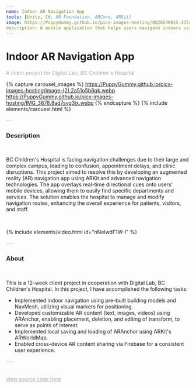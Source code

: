 ```yaml
---
name: Indoor AR Navigation App
tools: [Unity, C#, AR Foundation, ARCore, ARKit]
image: https://PuppyGummy.github.io/picx-images-hosting/QQ20240915-235402.92q3alsbpd.webp
description: A mobile application that helps users navigate indoors using AR technology
---
```


# Indoor AR Navigation App

<p style="color:DarkGrey">
A client project for Digital Lab, BC Children's Hospital
</p>

{% capture carousel_images %}
https://PuppyGummy.github.io/picx-images-hosting/image-(2).2a51o5b6qk.webp
https://PuppyGummy.github.io/picx-images-hosting/IMG_3878.8ad7svg3ix.webp
{% endcapture %}
{% include elements/carousel.html %}

<p class="text-center" style="color:DarkGrey">
---
</p>

<h3 class="text-center"> 
Description
</h3>
<br>

BC Children's Hospital is facing navigation challenges due to their large and complex campus, leading to confusion, appointment delays, and clinic disruptions. This project aimed to resolve this by developing an augmented reality (AR) navigation app using ARKit and advanced navigation technologies. The app overlays real-time directional cues onto users' mobile devices, allowing them to easily find specific departments and services. The solution enables the hospital to manage and modify navigation routes, enhancing the overall experience for patients, visitors, and staff.

<br>

{% include elements/video.html id="nNelwdF1W-I" %}

<p class="text-center" style="color:DarkGrey">
---
</p>

<h3 class="text-center">
About
</h3>
<br>

This is a 12-week client project in cooperation with Digital Lab, BC Children's Hospital. In this project, I have accomplished the following tasks:
- Implemented indoor navigation using pre-built building models and NavMesh, utilizing visual markers for positioning.
- Developed customizable AR content (text, images, videos) using ARAnchor, enabling placement, deletion, and editing of transform, to serve as points of interest.
- Implemented local saving and loading of ARAnchor using ARKit's ARWorldMap.
- Enabled cross-device AR content sharing via Firebase for a consistent user experience.


<p class="text-center" style="color:DarkGrey">
---
</p>

<br>
<div class="text-center">
<a style="color:DarkGrey" href="https://github.com/PuppyGummy/ARNavi">
view source code here
</a>
</div>